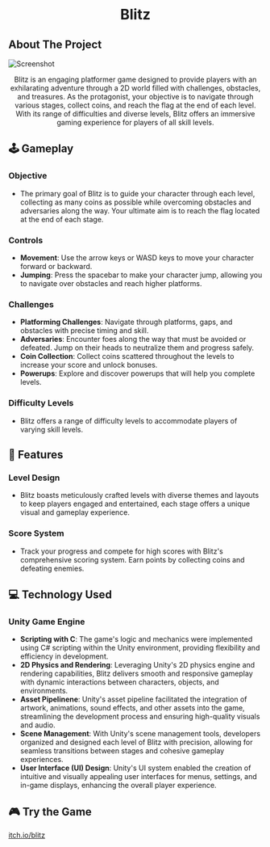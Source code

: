 <!-- PROJECT LOGO -->
<br />
<h1 align="center">Blitz</h1>

<!-- ABOUT THE PROJECT -->

## About The Project

![Screenshot](https://ziydlavsgtvotxmrnjpu.supabase.co/storage/v1/object/public/room-images//Game%20Development%20Project%2014_03_2024%2010_21_32%20pm.png)

<p align="center">
Blitz is an engaging platformer game designed to provide players with an exhilarating adventure through a 2D world filled with challenges, obstacles, and treasures. As the protagonist, your objective is to navigate through various stages, collect coins, and reach the flag at the end of each level. With its range of difficulties and diverse levels, Blitz offers an immersive gaming experience for players of all skill levels.
</p>

<!-- GAMEPLAY -->

## 🕹 Gameplay

  ### Objective
  - The primary goal of Blitz is to guide your character through each level, collecting as many coins as possible while overcoming obstacles and adversaries along the way. Your ultimate aim is to reach the flag located at the end of each stage.
  
  ### Controls
  - **Movement**: Use the arrow keys or WASD keys to move your character forward or backward.
  - **Jumping**: Press the spacebar to make your character jump, allowing you to navigate over obstacles and reach higher platforms.
  
  ### Challenges
  - **Platforming Challenges**: Navigate through platforms, gaps, and obstacles with precise timing and skill.
  - **Adversaries**: Encounter foes along the way that must be avoided or defeated. Jump on their heads to neutralize them and progress safely.
  - **Coin Collection**: Collect coins scattered throughout the levels to increase your score and unlock bonuses.
  - **Powerups**: Explore and discover powerups that will help you complete levels.
  
  ### Difficulty Levels
  - Blitz offers a range of difficulty levels to accommodate players of varying skill levels.

<!-- FEATURES -->
## 📝 Features

  ### Level Design
  - Blitz boasts meticulously crafted levels with diverse themes and layouts to keep players engaged and entertained, each stage offers a unique visual and gameplay experience.
      
  ### Score System
  - Track your progress and compete for high scores with Blitz's comprehensive scoring system. Earn points by collecting coins and defeating enemies.

<!-- TECHNOLOGY USED -->
## 💻 Technology Used

  ### Unity Game Engine
  - **Scripting with C**: The game's logic and mechanics were implemented using C# scripting within the Unity environment, providing flexibility and efficiency in development.
  - **2D Physics and Rendering**: Leveraging Unity's 2D physics engine and rendering capabilities, Blitz delivers smooth and responsive gameplay with dynamic interactions between characters, objects, and environments.
  - **Asset Pipelinene**: Unity's asset pipeline facilitated the integration of artwork, animations, sound effects, and other assets into the game, streamlining the development process and ensuring high-quality visuals and audio.
  - **Scene Management**: With Unity's scene management tools, developers organized and designed each level of Blitz with precision, allowing for seamless transitions between stages and cohesive gameplay experiences.
  - **User Interface (UI) Design**: Unity's UI system enabled the creation of intuitive and visually appealing user interfaces for menus, settings, and in-game displays, enhancing the overall player experience.

<!-- DEMO -->
## 🎮 Try the Game
[itch.io/blitz](https://jmswani.itch.io/blitz)

